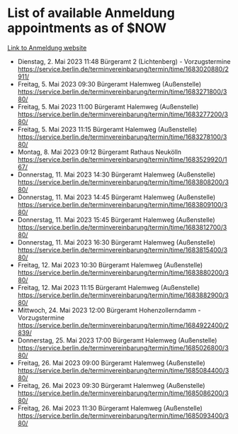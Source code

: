 # List of available Anmeldung appointments as of $NOW
[Link to Anmeldung website](https://service.berlin.de/terminvereinbarung/termin/tag.php?termin=1&anliegen[]=120686&dienstleisterlist=122210,122217,327316,122219,327312,122227,327314,122231,327346,122243,327348,122254,122252,329742,122260,329745,122262,329748,122271,327278,122273,327274,122277,327276,330436,122280,327294,122282,327290,122284,327292,122291,327270,122285,327266,122286,327264,122296,327268,150230,329760,122297,327286,122294,327284,122312,329763,122314,329775,122304,327330,122311,327334,122309,327332,317869,122281,327352,122279,329772,122283,122276,327324,122274,327326,122267,329766,122246,327318,122251,327320,122257,327322,122208,327298,122226,327300&herkunft=http%3A%2F%2Fservice.berlin.de%2Fdienstleistung%2F120686%2F)
- Dienstag, 2. Mai 2023 11:48 Bürgeramt 2 (Lichtenberg) - Vorzugstermine https://service.berlin.de/terminvereinbarung/termin/time/1683020880/2911/
- Freitag, 5. Mai 2023 09:30 Bürgeramt Halemweg (Außenstelle) https://service.berlin.de/terminvereinbarung/termin/time/1683271800/380/
- Freitag, 5. Mai 2023 11:00 Bürgeramt Halemweg (Außenstelle) https://service.berlin.de/terminvereinbarung/termin/time/1683277200/380/
- Freitag, 5. Mai 2023 11:15 Bürgeramt Halemweg (Außenstelle) https://service.berlin.de/terminvereinbarung/termin/time/1683278100/380/
- Montag, 8. Mai 2023 09:12 Bürgeramt Rathaus Neukölln https://service.berlin.de/terminvereinbarung/termin/time/1683529920/167/
- Donnerstag, 11. Mai 2023 14:30 Bürgeramt Halemweg (Außenstelle) https://service.berlin.de/terminvereinbarung/termin/time/1683808200/380/
- Donnerstag, 11. Mai 2023 14:45 Bürgeramt Halemweg (Außenstelle) https://service.berlin.de/terminvereinbarung/termin/time/1683809100/380/
- Donnerstag, 11. Mai 2023 15:45 Bürgeramt Halemweg (Außenstelle) https://service.berlin.de/terminvereinbarung/termin/time/1683812700/380/
- Donnerstag, 11. Mai 2023 16:30 Bürgeramt Halemweg (Außenstelle) https://service.berlin.de/terminvereinbarung/termin/time/1683815400/380/
- Freitag, 12. Mai 2023 10:30 Bürgeramt Halemweg (Außenstelle) https://service.berlin.de/terminvereinbarung/termin/time/1683880200/380/
- Freitag, 12. Mai 2023 11:15 Bürgeramt Halemweg (Außenstelle) https://service.berlin.de/terminvereinbarung/termin/time/1683882900/380/
- Mittwoch, 24. Mai 2023 12:00 Bürgeramt Hohenzollerndamm - Vorzugstermine https://service.berlin.de/terminvereinbarung/termin/time/1684922400/2839/
- Donnerstag, 25. Mai 2023 17:00 Bürgeramt Halemweg (Außenstelle) https://service.berlin.de/terminvereinbarung/termin/time/1685026800/380/
- Freitag, 26. Mai 2023 09:00 Bürgeramt Halemweg (Außenstelle) https://service.berlin.de/terminvereinbarung/termin/time/1685084400/380/
- Freitag, 26. Mai 2023 09:30 Bürgeramt Halemweg (Außenstelle) https://service.berlin.de/terminvereinbarung/termin/time/1685086200/380/
- Freitag, 26. Mai 2023 11:30 Bürgeramt Halemweg (Außenstelle) https://service.berlin.de/terminvereinbarung/termin/time/1685093400/380/
